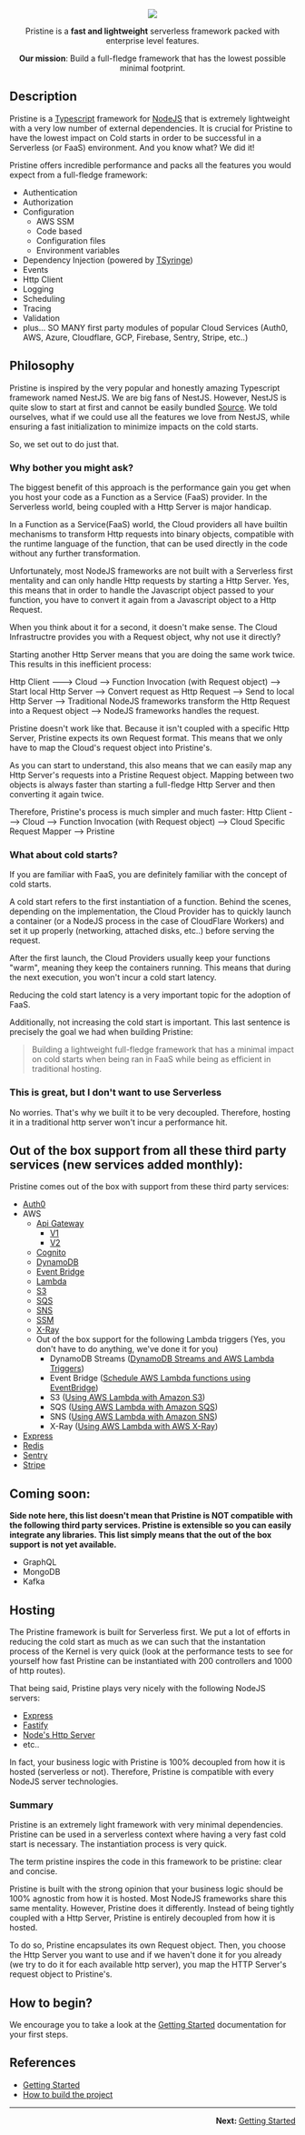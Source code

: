 <p align="center">
    <img src="assets/logo/pristine-logo.svg">
</p>

<p align="center">
    Pristine is a <strong>fast and lightweight</strong> serverless framework packed with enterprise level features.
</p>

<p align="center">
<strong>Our mission</strong>: Build a full-fledge framework that has the lowest possible minimal footprint. 
</p>

## Description

Pristine is a [Typescript](https://www.typescriptlang.org) framework for [NodeJS](https://nodejs.org/en/) that is 
extremely lightweight with a very low number of external dependencies. It is crucial for Pristine to have the lowest
impact on Cold starts in order to be successful in a Serverless (or FaaS) environment. And you know what? We did it!

Pristine offers incredible performance and packs all the features you would expect from a full-fledge framework:

* Authentication
* Authorization
* Configuration
  * AWS SSM
  * Code based
  * Configuration files
  * Environment variables
* Dependency Injection (powered by [TSyringe](https://github.com/microsoft/tsyringe))
* Events
* Http Client
* Logging
* Scheduling
* Tracing
* Validation
* plus... SO MANY first party modules of popular Cloud Services (Auth0, AWS, Azure, Cloudflare, GCP, Firebase, Sentry, Stripe, etc..)

## Philosophy

Pristine is inspired by the very popular and honestly amazing Typescript framework named NestJS. We are big fans of NestJS. 
However, NestJS is quite slow to start at first and cannot be easily bundled [Source](https://github.com/nestjs/nest/issues/1706#issuecomment-579248915).
We told ourselves, what if we could use all the features we love from NestJS, while ensuring a fast initialization to 
minimize impacts on the cold starts.

So, we set out to do just that.

### Why bother you might ask?
The biggest benefit of this approach is the performance gain you get when you host your code as a Function as a Service (FaaS) provider. In the Serverless world, being coupled with a Http Server is major handicap.

In a Function as a Service(FaaS) world, the Cloud providers all have builtin mechanisms to transform Http requests into binary objects, compatible with the runtime language of the function, that can be used directly in the code without any further transformation.

Unfortunately, most NodeJS frameworks are not built with a Serverless first mentality and can only handle Http requests by starting a Http Server. Yes, this means that in order to handle the Javascript object passed to your function, you have to convert it again from a Javascript object to a Http Request.

When you think about it for a second, it doesn't make sense. The Cloud Infrastructre provides you with a Request object, why not use it directly?

Starting another Http Server means that you are doing the same work twice. This results in this inefficient process:

<!-- todo put a real diagram -->
Http Client ---> Cloud --> Function Invocation (with Request object) --> Start local Http Server --> Convert request as Http Request --> Send to local Http Server --> Traditional NodeJS frameworks transform the Http Request into a Request object --> NodeJS frameworks handles the request.

Pristine doesn't work like that. Because it isn't coupled with a specific Http Server, Pristine expects its own Request format. This means that we only have to map the Cloud's request object into Pristine's.

As you can start to understand, this also means that we can easily map any Http Server's requests into a Pristine Request object. Mapping between two objects is always faster than starting a full-fledge Http Server and then converting it again twice.

Therefore, Pristine's process is much simpler and much faster:
Http Client ---> Cloud --> Function Invocation (with Request object) --> Cloud Specific Request Mapper --> Pristine

### What about cold starts?
If you are familiar with FaaS, you are definitely familiar with the concept of cold starts.

A cold start refers to the first instantiation of a function. Behind the scenes, depending on the implementation, the Cloud Provider has to quickly launch a container (or a NodeJS process in the case of CloudFlare Workers) and set it up properly (networking, attached disks, etc..) before serving the request.

After the first launch, the Cloud Providers usually keep your functions "warm", meaning they keep the containers running. This means that during the next execution, you won't incur a cold start latency.

Reducing the cold start latency is a very important topic for the adoption of FaaS.

Additionally, not increasing the cold start is important. This last sentence is precisely the goal we had when building Pristine:

> Building a lightweight full-fledge framework that has a minimal impact on cold starts when being ran in FaaS while being as efficient in traditional hosting.

### This is great, but I don't want to use Serverless

No worries. That's why we built it to be very decoupled. Therefore, hosting it in a traditional http server won't incur a performance hit.

## Out of the box support from all these third party services (new services added monthly):

Pristine comes out of the box with support from these third party services:
* [Auth0](https://auth0.com)
* AWS
  * [Api Gateway](https://docs.aws.amazon.com/apigateway/latest/developerguide/welcome.html)
    * [V1](https://docs.aws.amazon.com/apigateway/latest/developerguide/http-api.html)
    * [V2](https://docs.aws.amazon.com/apigatewayv2/latest/api-reference/api-reference.html)
  * [Cognito](https://docs.aws.amazon.com/cognito/index.html)
  * [DynamoDB](https://docs.aws.amazon.com/dynamodb/index.html)
  * [Event Bridge](https://docs.aws.amazon.com/eventbridge/)
  * [Lambda](https://docs.aws.amazon.com/lambda/?id=docs_gateway)
  * [S3](https://docs.aws.amazon.com/s3/)
  * [SQS](https://docs.aws.amazon.com/sqs/)
  * [SNS](https://docs.aws.amazon.com/sns/)
  * [SSM](https://docs.aws.amazon.com/ssm/)
  * [X-Ray](https://docs.aws.amazon.com/ssm)
  * Out of the box support for the following Lambda triggers (Yes, you don't have to do anything, we've done it for you)
    * DynamoDB Streams ([DynamoDB Streams and AWS Lambda Triggers](https://docs.aws.amazon.com/amazondynamodb/latest/developerguide/Streams.Lambda.html))
    * Event Bridge ([Schedule AWS Lambda functions using EventBridge](https://docs.aws.amazon.com/eventbridge/latest/userguide/eb-run-lambda-schedule.html))
    * S3 ([Using AWS Lambda with Amazon S3](https://docs.aws.amazon.com/lambda/latest/dg/with-s3.html))
    * SQS ([Using AWS Lambda with Amazon SQS](https://docs.aws.amazon.com/sqs/))
    * SNS ([Using AWS Lambda with Amazon SNS](https://docs.aws.amazon.com/lambda/latest/dg/with-sns.html))
    * X-Ray ([Using AWS Lambda with AWS X-Ray](https://docs.aws.amazon.com/lambda/latest/dg/services-xray.html))
* [Express](https://github.com/expressjs/express)
* [Redis](https://redis.io)
* [Sentry](https://sentry.io/welcome/)
* [Stripe](https://stripe.com)

## Coming soon:

**Side note here, this list doesn't mean that Pristine is NOT compatible with the following third party services. Pristine is extensible so you can easily integrate any libraries. This list simply means that the out of the box support is not yet available.** 
* GraphQL
* MongoDB
* Kafka


## Hosting

The Pristine framework is built for Serverless first. We put a lot of efforts in reducing the cold start as much as we can such that the instantation process of the Kernel is very quick (look at the performance tests to see for yourself how fast Pristine can be instantiated with 200 controllers and 1000 of http routes).

That being said, Pristine plays very nicely with the following NodeJS servers:

* [Express](https://github.com/expressjs/express)
* [Fastify](https://github.com/fastify/fastify)
* [Node's Http Server](https://nodejs.org/en/knowledge/HTTP/servers/how-to-create-a-HTTP-server/)
* etc..

In fact, your business logic with Pristine is 100% decoupled from how it is hosted (serverless or not). Therefore, Pristine is compatible with every NodeJS server technologies.

### Summary
Pristine is an extremely light framework with very minimal dependencies. Pristine can be used in a serverless context
where having a very fast cold start is necessary. The instantiation process is very quick. 

The term pristine inspires the code in this framework to be pristine: clear and concise.

Pristine is built with the strong opinion that your business logic should be 100% agnostic from how it is hosted. Most
NodeJS frameworks share this same mentality. However, Pristine does it differently. Instead of being tightly coupled
with a Http Server, Pristine is entirely decoupled from how it is hosted. 

To do so, Pristine encapsulates its own 
Request object. Then, you choose the Http Server you want to use and if we haven't done it for you already (we try to do
it for each available http server), you map the HTTP Server's request object to Pristine's.

## How to begin?

We encourage you to take a look at the [Getting Started](docs/getting-started/index.md) documentation for your first steps.

## References

* [Getting Started](docs/getting-started/index.md)
* [How to build the project](docs/build.md)

-----

<p align="right">
<strong>Next: </strong> <a href="docs/getting-started/index.md">Getting Started</a>
</p>